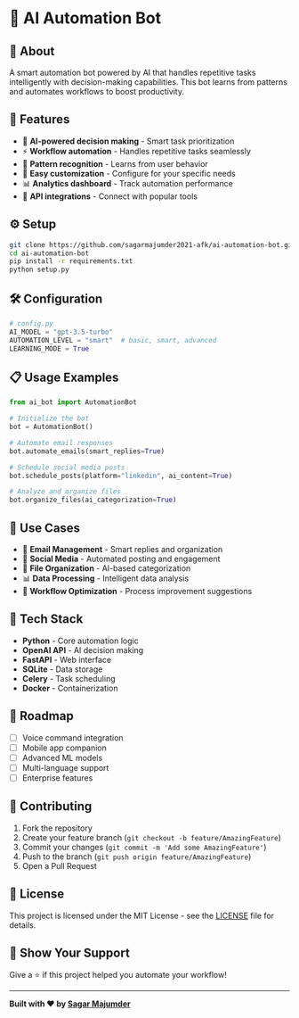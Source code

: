 # 🤖 AI Automation Bot

## 🧠 About  
A smart automation bot powered by AI that handles repetitive tasks intelligently with decision-making capabilities. This bot learns from patterns and automates workflows to boost productivity.

## 🚀 Features  
- 🤖 **AI-powered decision making** - Smart task prioritization
- ⚡ **Workflow automation** - Handles repetitive tasks seamlessly  
- 🧠 **Pattern recognition** - Learns from user behavior
- 🔧 **Easy customization** - Configure for your specific needs
- 📊 **Analytics dashboard** - Track automation performance
- 🔗 **API integrations** - Connect with popular tools

## ⚙️ Setup  
```bash
git clone https://github.com/sagarmajumder2021-afk/ai-automation-bot.git
cd ai-automation-bot
pip install -r requirements.txt
python setup.py
```

## 🛠️ Configuration
```python
# config.py
AI_MODEL = "gpt-3.5-turbo"
AUTOMATION_LEVEL = "smart"  # basic, smart, advanced
LEARNING_MODE = True
```

## 📋 Usage Examples
```python
from ai_bot import AutomationBot

# Initialize the bot
bot = AutomationBot()

# Automate email responses
bot.automate_emails(smart_replies=True)

# Schedule social media posts
bot.schedule_posts(platform="linkedin", ai_content=True)

# Analyze and organize files
bot.organize_files(ai_categorization=True)
```

## 🎯 Use Cases
- 📧 **Email Management** - Smart replies and organization
- 📱 **Social Media** - Automated posting and engagement
- 📁 **File Organization** - AI-based categorization
- 📊 **Data Processing** - Intelligent data analysis
- 🔄 **Workflow Optimization** - Process improvement suggestions

## 🧪 Tech Stack
- **Python** - Core automation logic
- **OpenAI API** - AI decision making
- **FastAPI** - Web interface
- **SQLite** - Data storage
- **Celery** - Task scheduling
- **Docker** - Containerization

## 🚀 Roadmap
- [ ] Voice command integration
- [ ] Mobile app companion
- [ ] Advanced ML models
- [ ] Multi-language support
- [ ] Enterprise features

## 🤝 Contributing
1. Fork the repository
2. Create your feature branch (`git checkout -b feature/AmazingFeature`)
3. Commit your changes (`git commit -m 'Add some AmazingFeature'`)
4. Push to the branch (`git push origin feature/AmazingFeature`)
5. Open a Pull Request

## 📄 License
This project is licensed under the MIT License - see the [LICENSE](LICENSE) file for details.

## 🌟 Show Your Support
Give a ⭐️ if this project helped you automate your workflow!

---

**Built with ❤️ by [Sagar Majumder](https://github.com/sagarmajumder2021-afk)**